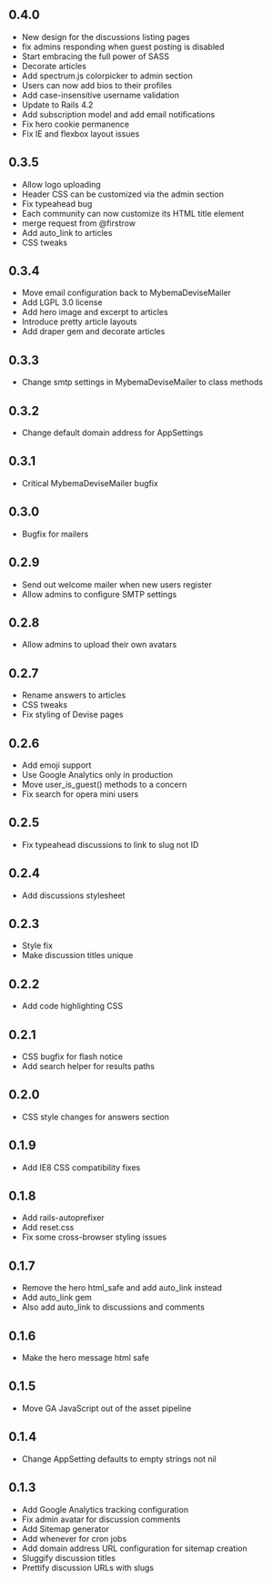 0.4.0
-----

- New design for the discussions listing pages
- fix admins responding when guest posting is disabled
- Start embracing the full power of SASS
- Decorate articles
- Add spectrum.js colorpicker to admin section
- Users can now add bios to their profiles
- Add case-insensitive username validation
- Update to Rails 4.2
- Add subscription model and add email notifications
- Fix hero cookie permanence
- Fix IE and flexbox layout issues

0.3.5
-----

- Allow logo uploading
- Header CSS can be customized via the admin section
- Fix typeahead bug
- Each community can now customize its HTML title element
- merge request from @firstrow
- Add auto_link to articles
- CSS tweaks

0.3.4
-----

- Move email configuration back to MybemaDeviseMailer
- Add LGPL 3.0 license
- Add hero image and excerpt to articles
- Introduce pretty article layouts
- Add draper gem and decorate articles

0.3.3
-----

- Change smtp settings in MybemaDeviseMailer to class methods

0.3.2
-----

- Change default domain address for AppSettings

0.3.1
-----

- Critical MybemaDeviseMailer bugfix

0.3.0
-----

- Bugfix for mailers

0.2.9
-----

- Send out welcome mailer when new users register
- Allow admins to configure SMTP settings

0.2.8
-----

- Allow admins to upload their own avatars

0.2.7
-----

- Rename answers to articles
- CSS tweaks
- Fix styling of Devise pages

0.2.6
-----

- Add emoji support
- Use Google Analytics only in production
- Move user_is_guest() methods to a concern
- Fix search for opera mini users

0.2.5
-----

- Fix typeahead discussions to link to slug not ID

0.2.4
-----

- Add discussions stylesheet

0.2.3
-----

- Style fix
- Make discussion titles unique

0.2.2
-----

- Add code highlighting CSS

0.2.1
-----

- CSS bugfix for flash notice
- Add search helper for results paths

0.2.0
-----

- CSS style changes for answers section

0.1.9
-----

- Add IE8 CSS compatibility fixes

0.1.8
-----

- Add rails-autoprefixer
- Add reset.css
- Fix some cross-browser styling issues

0.1.7
-----

- Remove the hero html_safe and add auto_link instead
- Add auto_link gem
- Also add auto_link to discussions and comments

0.1.6
-----

- Make the hero message html safe

0.1.5
-----

- Move GA JavaScript out of the asset pipeline

0.1.4
-----

- Change AppSetting defaults to empty strings not nil

0.1.3
-----

- Add Google Analytics tracking configuration
- Fix admin avatar for discussion comments
- Add Sitemap generator
- Add whenever for cron jobs
- Add domain address URL configuration for sitemap creation
- Sluggify discussion titles
- Prettify discussion URLs with slugs